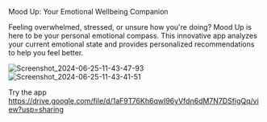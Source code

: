 Mood Up: Your Emotional Wellbeing Companion

Feeling overwhelmed, stressed, or unsure how you're doing? Mood Up is here to be your personal emotional compass. This innovative app analyzes your current emotional state and provides personalized recommendations to help you feel better.

![Screenshot_2024-06-25-11-43-47-93](https://github.com/Philemon-Kipngetich/Mood-Detector/assets/114434476/c28b5109-7257-47b6-acf4-06c55dca1169) ![Screenshot_2024-06-25-11-43-41-51](https://github.com/Philemon-Kipngetich/Mood-Detector/assets/114434476/d15d03c9-047d-4bf0-b409-6e0608f65f2a)

Try the app https://drive.google.com/file/d/1aF9T76Kh6qwI96yVfdn6dM7N7DSfigQq/view?usp=sharing
